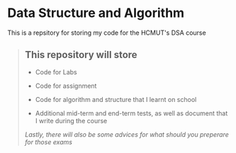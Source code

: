 # Data Structure and Algorithm

This is a repsitory for storing my code for the HCMUT's DSA course

> ## This repository will store
>
> - Code for Labs
>
> - Code for assignment
>
> - Code for algorithm and structure that I learnt on school
>
> - Additional mid-term and end-term tests, as well as document that I write during the course
>
> _Lastly, there will also be some advices for what should you preperare for those exams_
